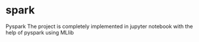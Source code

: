# spark
Pyspark
The project is completely implemented in jupyter notebook with the help of pyspark using MLlib 
